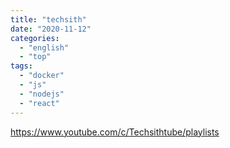 ```yaml
---
title: "techsith"
date: "2020-11-12"
categories:
  - "english"
  - "top"
tags:
  - "docker"
  - "js"
  - "nodejs"
  - "react"
---
```


https://www.youtube.com/c/Techsithtube/playlists
